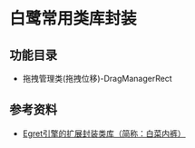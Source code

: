 # 白鹭常用类库封装

## 功能目录
+ 拖拽管理类(拖拽位移)-DragManagerRect


## 参考资料
+ [Egret引擎的扩展封装类库（简称：白菜内裤）](https://github.com/d8q8/LcpLib_Egret)